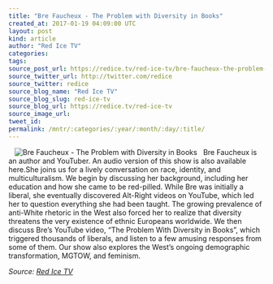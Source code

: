 ```yaml
---
title: "Bre Faucheux - The Problem with Diversity in Books"
created_at: 2017-01-19 04:09:00 UTC
layout: post
kind: article
author: "Red Ice TV"
categories: 
tags: 
source_post_url: https://redice.tv/red-ice-tv/bre-faucheux-the-problem-with-diversity-in-books
source_twitter_url: http://twitter.com/redice
source_twitter: redice
source_blog_name: "Red Ice TV"
source_blog_slug: red-ice-tv
source_blog_url: https://redice.tv/red-ice-tv
source_image_url: 
tweet_id:
permalink: /mntr/:categories/:year/:month/:day/:title/
---
```

<img align="left" hspace="12" alt="Bre Faucheux - The Problem with Diversity in Books" src="https://rdice.net/a/c/t/17/R314-170118-brefaucheux.9cd7b47f.jpg"> Bre Faucheux is an author and YouTuber.
An audio version of this show is also available here.She joins us for a lively conversation on race, identity, and multiculturalism. We begin by discussing her background, including her education and how she came to be red-pilled. While Bre was initially a liberal, she eventually discovered Alt-Right videos on YouTube, which led her to question everything she had been taught. The growing prevalence of anti-White rhetoric in the West also forced her to realize that diversity threatens the very existence of ethnic Europeans worldwide. We then discuss Bre&rsquo;s YouTube video, &ldquo;The Problem With Diversity in Books&rdquo;, which triggered thousands of liberals, and listen to a few amusing responses from some of them. Our show also explores the West&rsquo;s ongoing demographic transformation, MGTOW, and feminism.<div class="">
    <i>Source: <a href="https://redice.tv/red-ice-tv">Red Ice TV</a></i>
</div>
